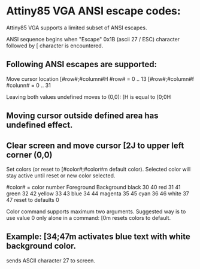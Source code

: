 Attiny85 VGA ANSI escape codes:
===============================

Attiny85 VGA supports a limited subset of ANSI escapes.

ANSI sequence begins when "Escape" 0x1B (ascii 27 / ESC) character
followed by [ character is encountered.

Following ANSI escapes are supported:
-----------------------------------------------------------------------------
Move cursor location		<ESC>[#row#;#column#H	#row# = 0 .. 13
				<ESC>[#row#;#column#f	#colunn# = 0 .. 31

Leaving both values undefined moves to (0,0):
<ESC>[H is equal to <ESC>[0;0H

Moving cursor outside defined area has undefined effect.
-----------------------------------------------------------------------------
Clear screen and move cursor	<ESC>[2J
to upper left corner (0,0)
-----------------------------------------------------------------------------
Set colors (or reset to		<ESC>[#color#;#color#m
default color). Selected
color will stay active until
reset or new color selected.

#color# = color number		Foreground	Background
	black			   30		   40
	red			   31		   41
	green			   32		   42
	yellow			   33		   43
	blue			   34		   44
	magenta			   35		   45
	cyan			   36		   46
	white			   37		   47
	reset to defaults	   0

Color command supports maximum two arguments. Suggested way is to use
value 0 only alone in a command: <ESC>[0m resets colors to default.

Example: <ESC>[34;47m activates blue text with white background color.
-----------------------------------------------------------------------------

<ESC><ESC> sends ASCII character 27 to screen.

